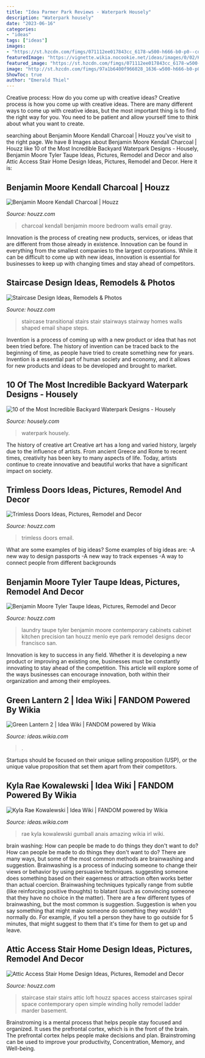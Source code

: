 ```yaml
---
title: "Idea Parmer Park Reviews - Waterpark Housely"
description: "Waterpark housely"
date: "2023-06-16"
categories:
- "ideas"
tags: ["ideas"]
images:
- "https://st.hzcdn.com/fimgs/071112ee017843cc_6178-w500-h666-b0-p0--contemporary-entry.jpg"
featuredImage: "https://vignette.wikia.nocookie.net/ideas/images/0/02/Kyla_Rae.JPG/revision/latest?cb=20170428022353"
featured_image: "https://st.hzcdn.com/fimgs/071112ee017843cc_6178-w500-h666-b0-p0--contemporary-entry.jpg"
image: "http://st.hzcdn.com/fimgs/97a1b6400f966028_1636-w500-h666-b0-p0--contemporary-staircase.jpg"
ShowToc: true
author: "Emerald Thiel"
---
```



Creative process: How do you come up with creative ideas?
Creative process is how you come up with creative ideas. There are many different ways to come up with creative ideas, but the most important thing is to find the right way for you. You need to be patient and allow yourself time to think about what you want to create.

	

		
searching about Benjamin Moore Kendall Charcoal | Houzz you've visit to the right page. We have 8 Images about Benjamin Moore Kendall Charcoal | Houzz like 10 of the Most Incredible Backyard Waterpark Designs - Housely, Benjamin Moore Tyler Taupe Ideas, Pictures, Remodel and Decor and also Attic Access Stair Home Design Ideas, Pictures, Remodel and Decor. Here it is:
		
    
## Benjamin Moore Kendall Charcoal | Houzz

<img loading=lazy src="https://st.hzcdn.com/fimgs/a2e1a0120116848b_2472-w500-h666-b0-p0--traditional-bedroom.jpg" onerror="this.onerror=null;this.src='https://tse2.mm.bing.net/th?id=OIP.v6v9isrZHSKB3_n6phE1WAHaJ3&amp;pid=15.1';" alt="Benjamin Moore Kendall Charcoal | Houzz">

_Source: houzz.com_

>charcoal kendall benjamin moore bedroom walls email gray. 

	

Innovation is the process of creating new products, services, or ideas that are different from those already in existence. Innovation can be found in everything from the smallest companies to the largest corporations. While it can be difficult to come up with new ideas, innovation is essential for businesses to keep up with changing times and stay ahead of competitors.

    
## Staircase Design Ideas, Remodels &amp; Photos

<img loading=lazy src="http://st.hzcdn.com/fimgs/abb1fcd4042f03e1_9819-w500-h666-b0-p0--transitional-staircase.jpg" onerror="this.onerror=null;this.src='https://tse3.mm.bing.net/th?id=OIP.SbZTnHLrgo1_Qah7zINwXgHaJ3&amp;pid=15.1';" alt="Staircase Design Ideas, Remodels &amp; Photos">

_Source: houzz.com_

>staircase transitional stairs stair stairways stairway homes walls shaped email shape steps. 

	

Invention is a process of coming up with a new product or idea that has not been tried before. The history of invention can be traced back to the beginning of time, as people have tried to create something new for years. Invention is a essential part of human society and economy, and it allows for new products and ideas to be developed and brought to market.

    
## 10 Of The Most Incredible Backyard Waterpark Designs - Housely

<img loading=lazy src="https://housely.com/wp-content/uploads/2016/02/Backyard-Waterpark-7-750x564.jpg" onerror="this.onerror=null;this.src='https://tse1.mm.bing.net/th?id=OIP.DfJp8Gs_0Yh5IwX1vumH8gHaFk&amp;pid=15.1';" alt="10 of the Most Incredible Backyard Waterpark Designs - Housely">

_Source: housely.com_

>waterpark housely. 

	

The history of creative art
Creative art has a long and varied history, largely due to the influence of artists. From ancient Greece and Rome to recent times, creativity has been key to many aspects of life. Today, artists continue to create innovative and beautiful works that have a significant impact on society.

    
## Trimless Doors Ideas, Pictures, Remodel And Decor

<img loading=lazy src="https://st.hzcdn.com/fimgs/071112ee017843cc_6178-w500-h666-b0-p0--contemporary-entry.jpg" onerror="this.onerror=null;this.src='https://tse4.mm.bing.net/th?id=OIP.m8AEU8VThCFqNEtnzc2rDgHaJ3&amp;pid=15.1';" alt="Trimless Doors Ideas, Pictures, Remodel and Decor">

_Source: houzz.com_

>trimless doors email. 

	

What are some examples of big ideas?
Some examples of big ideas are: 
-A new way to design passports 
-A new way to track expenses 
-A way to connect people from different backgrounds

    
## Benjamin Moore Tyler Taupe Ideas, Pictures, Remodel And Decor

<img loading=lazy src="https://st.hzcdn.com/fimgs/b38181060f73386d_7833-w500-h666-b0-p0--contemporary-laundry-room.jpg" onerror="this.onerror=null;this.src='https://tse4.mm.bing.net/th?id=OIP.ewDZzkZmKSpapD_cvor7TAHaJ3&amp;pid=15.1';" alt="Benjamin Moore Tyler Taupe Ideas, Pictures, Remodel and Decor">

_Source: houzz.com_

>laundry taupe tyler benjamin moore contemporary cabinets cabinet kitchen precision tan houzz menlo eye park remodel designs decor francisco san. 

	

Innovation is key to success in any field. Whether it is developing a new product or improving an existing one, businesses must be constantly innovating to stay ahead of the competition. This article will explore some of the ways businesses can encourage innovation, both within their organization and among their employees.

    
## Green Lantern 2 | Idea Wiki | FANDOM Powered By Wikia

<img loading=lazy src="https://vignette.wikia.nocookie.net/ideas/images/6/66/Green_lantern_2.png/revision/latest?cb=20131229193413" onerror="this.onerror=null;this.src='https://tse2.mm.bing.net/th?id=OIP.gCUcKEbmU_g_O1rXVAvKSgHaKF&amp;pid=15.1';" alt="Green Lantern 2 | Idea Wiki | FANDOM powered by Wikia">

_Source: ideas.wikia.com_

>. 

	

Startups should be focused on their unique selling proposition (USP), or the unique value proposition that set them apart from their competitors.

    
## Kyla Rae Kowalewski | Idea Wiki | FANDOM Powered By Wikia

<img loading=lazy src="https://vignette.wikia.nocookie.net/ideas/images/0/02/Kyla_Rae.JPG/revision/latest?cb=20170428022353" onerror="this.onerror=null;this.src='https://tse2.mm.bing.net/th?id=OIP.iyND9MJc6sAcp7IQLPUhxwHaGs&amp;pid=15.1';" alt="Kyla Rae Kowalewski | Idea Wiki | FANDOM powered by Wikia">

_Source: ideas.wikia.com_

>rae kyla kowalewski gumball anais amazing wikia irl wiki. 

	

brain washing: How can people be made to do things they don't want to do?
How can people be made to do things they don't want to do? There are many ways, but some of the most common methods are brainwashing and suggestion. Brainwashing is a process of inducing someone to change their views or behavior by using persuasive techniques. suggesting someone does something based on their eagerness or attraction often works better than actual coercion. Brainwashing techniques typically range from subtle (like reinforcing positive thoughts) to blatant (such as convincing someone that they have no choice in the matter). 
There are a few different types of brainwashing, but the most common is suggestion. Suggestion is when you say something that might make someone do something they wouldn't normally do. For example, if you tell a person they have to go outside for 5 minutes, that might suggest to them that it's time for them to get up and leave.

    
## Attic Access Stair Home Design Ideas, Pictures, Remodel And Decor

<img loading=lazy src="http://st.hzcdn.com/fimgs/97a1b6400f966028_1636-w500-h666-b0-p0--contemporary-staircase.jpg" onerror="this.onerror=null;this.src='https://tse3.mm.bing.net/th?id=OIP.1eEnnSB5zWhnEOnXSFpL7QHaJ3&amp;pid=15.1';" alt="Attic Access Stair Home Design Ideas, Pictures, Remodel and Decor">

_Source: houzz.com_

>staircase stair stairs attic loft houzz spaces access staircases spiral space contemporary open simple winding holly remodel ladder marder basement. 

	

Brainstroming is a mental process that helps people stay focused and organized. It uses the prefrontal cortex, which is in the front of the brain. The prefrontal cortex helps people make decisions and plan. Brainstroming can be used to improve your productivity, Concentration, Memory, and Well-being.

